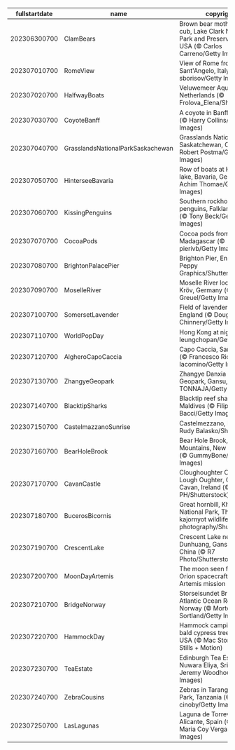 |fullstartdate|name|copyright|title|image|
|--|--|--|--|--|
202306300700|ClamBears|Brown bear mother and cub, Lake Clark National Park and Preserve, Alaska, USA (© Carlos Carreno/Getty Images)|Info|![](/en-AU/2023/07/202306300700ClamBears.jpg)|
202307010700|RomeView|View of Rome from Castel Sant'Angelo, Italy (© sborisov/Getty Images)|Info|![](/en-AU/2023/07/202307010700RomeView.jpg)|
202307020700|HalfwayBoats|Veluwemeer Aqueduct, Netherlands (© Frolova_Elena/Shutterstock)|Info|![](/en-AU/2023/07/202307020700HalfwayBoats.jpg)|
202307030700|CoyoteBanff|A coyote in Banff, Canada (© Harry Collins/Getty Images)|Info|![](/en-AU/2023/07/202307030700CoyoteBanff.jpg)|
202307040700|GrasslandsNationalParkSaskachewan|Grasslands National Park, Saskatchewan, Canada (© Robert Postma/Getty Images)|Info|![](/en-AU/2023/07/202307040700GrasslandsNationalParkSaskachewan.jpg)|
202307050700|HinterseeBavaria|Row of boats at Hintersee lake, Bavaria, Germany (© Achim Thomae/Getty Images)|Info|![](/en-AU/2023/07/202307050700HinterseeBavaria.jpg)|
202307060700|KissingPenguins|Southern rockhopper penguins, Falkland Islands (© Tony Beck/Getty Images)|Info|![](/en-AU/2023/07/202307060700KissingPenguins.jpg)|
202307070700|CocoaPods|Cocoa pods from Ambanja, Madagascar (© pierivb/Getty Images)|Info|![](/en-AU/2023/07/202307070700CocoaPods.jpg)|
202307080700|BrightonPalacePier|Brighton Pier, England (© Peppy Graphics/Shutterstock)|Info|![](/en-AU/2023/07/202307080700BrightonPalacePier.jpg)|
202307090700|MoselleRiver|Moselle River loop near Kröv, Germany (© Jorg Greuel/Getty Images)|Info|![](/en-AU/2023/07/202307090700MoselleRiver.jpg)|
202307100700|SomersetLavender|Field of lavender, Somerset, England (© Doug Chinnery/Getty Images)|Info|![](/en-AU/2023/07/202307100700SomersetLavender.jpg)|
202307110700|WorldPopDay|Hong Kong at night (© leungchopan/Getty Images)|Info|![](/en-AU/2023/07/202307110700WorldPopDay.jpg)|
202307120700|AlgheroCapoCaccia|Capo Caccia, Sardinia, Italy (© Francesco Riccardo Iacomino/Getty Images)|Info|![](/en-AU/2023/07/202307120700AlgheroCapoCaccia.jpg)|
202307130700|ZhangyeGeopark|Zhangye Danxia National Geopark, Gansu, China (© TONNAJA/Getty Images)|Info|![](/en-AU/2023/07/202307130700ZhangyeGeopark.jpg)|
202307140700|BlacktipSharks|Blacktip reef sharks, Maldives (© Filippo Bacci/Getty Images)|Info|![](/en-AU/2023/07/202307140700BlacktipSharks.jpg)|
202307150700|CastelmazzanoSunrise|Castelmezzano, Italy (© Rudy Balasko/Shutterstock)|Info|![](/en-AU/2023/07/202307150700CastelmazzanoSunrise.jpg)|
202307160700|BearHoleBrook|Bear Hole Brook, Catskill Mountains, New York, USA (© GummyBone/Getty Images)|Info|![](/en-AU/2023/07/202307160700BearHoleBrook.jpg)|
202307170700|CavanCastle|Cloughoughter Castle in Lough Oughter, County Cavan, Ireland (© 4H4 PH/Shutterstock)|Info|![](/en-AU/2023/07/202307170700CavanCastle.jpg)|
202307180700|BucerosBicornis|Great hornbill, Khao Yai National Park, Thailand (© kajornyot wildlife photography/Shutterstock)|Info|![](/en-AU/2023/07/202307180700BucerosBicornis.jpg)|
202307190700|CrescentLake|Crescent Lake near Dunhuang, Gansu Province, China (© R7 Photo/Shutterstock)|Info|![](/en-AU/2023/07/202307190700CrescentLake.jpg)|
202307200700|MoonDayArtemis|The moon seen from the Orion spacecraft of NASA's Artemis mission (© NASA)|Info|![](/en-AU/2023/07/202307200700MoonDayArtemis.jpg)|
202307210700|BridgeNorway|Storseisundet Bridge, Atlantic Ocean Road, Norway (© Morten Falch Sortland/Getty Images)|Info|![](/en-AU/2023/07/202307210700BridgeNorway.jpg)|
202307220700|HammockDay|Hammock camping in a bald cypress tree, Florida, USA (© Mac Stone/Tandem Stills + Motion)|Info|![](/en-AU/2023/07/202307220700HammockDay.jpg)|
202307230700|TeaEstate|Edinburgh Tea Estate, Nuwara Eliya, Sri Lanka (© Jeremy Woodhouse/Getty Images)|Info|![](/en-AU/2023/07/202307230700TeaEstate.jpg)|
202307240700|ZebraCousins|Zebras in Tarangire National Park, Tanzania (© cinoby/Getty Images)|Info|![](/en-AU/2023/07/202307240700ZebraCousins.jpg)|
202307250700|LasLagunas|Laguna de Torrevieja, Alicante, Spain (© Juan Maria Coy Vergara/Getty Images)|Info|![](/en-AU/2023/07/202307250700LasLagunas.jpg)|
